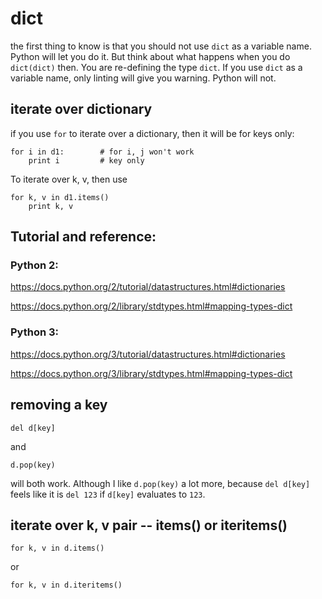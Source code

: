 # dict

the first thing to know is that you should not use `dict` as a variable name.
Python will let you do it.  But think about what happens when you do `dict(dict)`
then.  You are re-defining the type `dict`.  If you use `dict` as a variable name, only linting will give you warning.  Python will not.

## iterate over dictionary

if you use `for` to iterate over a dictionary, then it will be for keys only:

    for i in d1:        # for i, j won't work
        print i         # key only

To iterate over k, v, then use

    for k, v in d1.items()
        print k, v



## Tutorial and reference:

### Python 2:

https://docs.python.org/2/tutorial/datastructures.html#dictionaries

https://docs.python.org/2/library/stdtypes.html#mapping-types-dict

### Python 3:

https://docs.python.org/3/tutorial/datastructures.html#dictionaries

https://docs.python.org/3/library/stdtypes.html#mapping-types-dict

## removing a key

    del d[key]

and  

    d.pop(key)

will both work.  Although I like `d.pop(key)` a lot more, because `del d[key]` feels like
it is `del 123` if `d[key]` evaluates to `123`.

## iterate over k, v pair -- items() or iteritems()

    for k, v in d.items()

or

    for k, v in d.iteritems()
